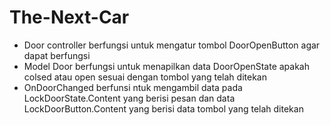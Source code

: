 # The-Next-Car
- Door controller berfungsi untuk mengatur tombol DoorOpenButton agar dapat berfungsi
- Model Door berfungsi untuk menapilkan data DoorOpenState apakah colsed atau open sesuai dengan tombol yang telah ditekan
- OnDoorChanged berfunsi ntuk mengambil data pada LockDoorState.Content yang berisi pesan dan data LockDoorButton.Content yang berisi data tombol yang telah ditekan

